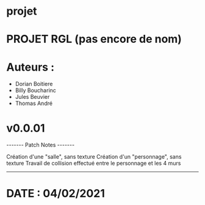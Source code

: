 # projet

# PROJET RGL (pas encore de nom)

# Auteurs :
  - Dorian Boitiere
  - Billy Boucharinc
  - Jules Beuvier
  - Thomas André

# v0.0.01

------- Patch Notes -------

Création d'une "salle", sans texture
Création d'un "personnage", sans texture
Travail de collision effectué entre le personnage et les 4 murs

---------------------------

# DATE : 04/02/2021

